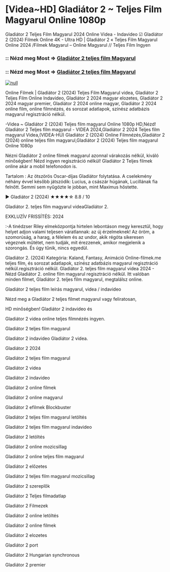 # [Videa~HD] Gladiátor 2 ~ Teljes Film Magyarul Online 1080p

Gladiátor 2 Teljes Film Magyarul 2024 Online Videa - Indavideo ☑ Gladiátor 2 (2024) Filmek Online 4K - Ultra HD | Gladiátor 2 « Teljes Film Magyarul Online 2024 /Filmek Magyarul – Online Magyarul // Teljes Film Ingyen

### :: Nézd meg Most => [Gladiátor 2 teljes film Magyarul](https://t.co/NTjQFXmCQz)

### :: Nézd meg Most => [Gladiátor 2 teljes film Magyarul](https://t.co/NTjQFXmCQz)

[![null](https://static.wixstatic.com/media/855a25_043b5abeb4ae4d35ac003198e7fe56ed~mv2.gif)](https://t.co/NTjQFXmCQz)

Online Filmek | Gladiátor 2 (2024) Teljes Film Magyarul videa, Gladiátor 2 Teljes Film Online Indavideo, Gladiátor 2 2024 magyar elozetes, Gladiátor 2 2024 magyar premier, Gladiátor 2 2024 online magyar, Gladiátor 2 2024 online film, online filmnézés, és sorozat adatlapok, színész adatbázis magyarul regisztráció nélkül.

-Videa ~ Gladiátor 2 (2024) Teljes film magyarul Online 1080p HD,Nézd! Gladiátor 2 Teljes film magyarul - VIDEA 2024,Gladiátor 2 2024 Teljes film magyarul Videa,(VIDEA-HU) Gladiátor 2 (2024) Online Filmnézés,Gladiátor 2 (2024) online teljes film magyarul,Gladiátor 2 (2024) Teljes film magyarul Online 1080p

Nézni Gladiátor 2 online filmek magyarul azonnal várakozás nélkül, kiváló minőségben! Nézd ingyen regisztráció nélkül! Gladiátor 2 Teljes filmek online akár a mobil telefonodon is.

Tartalom : Az ötszörös Oscar-díjas Gladiátor folytatása. A cselekmény néhány évvel később játszódik: Lucius, a császár húgának, Lucillának fia felnőtt. Semmi sem nyűgözte le jobban, mint Maximus hőstette.

▶️ Gladiátor 2 (2024) ★★★★☆ 8.8 / 10

Gladiátor 2. teljes film magyarul videaGladiátor 2.

EXKLUZÍV FRISSÍTÉS: 2024

:-A tinédzser Riley elmeközpontja hirtelen lebontáson megy keresztül, hogy helyet adjon valami teljesen váratlannak: az új érzelmeknek! Az öröm, a szomorúság, a harag, a félelem és az undor, akik régóta sikeresen végeznek műtétet, nem tudják, mit érezzenek, amikor megjelenik a szorongás. És úgy tűnik, nincs egyedül.

Gladiátor 2. (2024) Kategória: Kaland, Fantasy, Animáció Online-filmek.me teljes film, és sorozat adatlapok, színész adatbázis magyarul regisztráció nélkül.regisztráció nélkül. Gladiátor 2. teljes film magyarul videa 2024 - Nézd Gladiátor 2. online film magyarul regisztráció nélkül. Itt valóban minden filmet, Gladiátor 2. teljes film magyarul, megtalálsz online.

Gladiátor 2 teljes film leírás magyarul, videa / indavideo

Nézd meg a Gladiátor 2 teljes filmet magyarul vagy feliratosan, 

HD minőségben! Gladiátor 2 indavideo és 

Gladiátor 2 videa online teljes filmnézés ingyen. 

Gladiátor 2 teljes film magyarul 

Gladiátor 2 indavideo Gladiátor 2 videa.

Gladiátor 2 2024

Gladiátor 2 teljes film magyarul

Gladiátor 2 videa

Gladiátor 2 indavideo

Gladiátor 2 online filmek

Gladiátor 2 online magyarul

Gladiátor 2 efilmek Blockbuster

Gladiátor 2 teljes film magyarul letöltés

Gladiátor 2 teljes film magyarul indavideo

Gladiátor 2 letöltés

Gladiátor 2 online mozicsillag

Gladiátor 2 online teljes film magyarul

Gladiátor 2 előzetes

Gladiátor 2 teljes film magyarul mozicsillag

Gladiátor 2 szereplők

Gladiátor 2 Teljes filmadatlap

Gladiátor 2 Filmezek

Gladiátor 2 online letöltés

Gladiátor 2 online filmek

Gladiátor 2 elozetes

Gladiátor 2 port

Gladiátor 2 Hungarian synchronous

Gladiátor 2 premier
